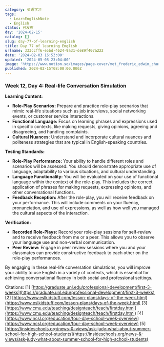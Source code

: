 ```yaml
---
category: 英语学习
tags:
  - LearnEnglishNote
  - English
status: 已发布
day: '2024-02-15'
catalog: []
slug: day-77-of-learning-english
title: Day 77 of learning English
urlname: 333ccff6-e5bd-4624-9a31-de89f407a222
date: '2024-02-03 16:53:00'
updated: '2024-05-08 23:04:00'
image: 'https://www.notion.so/images/page-cover/met_frederic_edwin_church_1871.jpg'
published: 2024-02-15T08:00:00.000Z
---
```


### Week 12, Day 4: Real-life Conversation Simulation


**Learning Content:**

- **Role-Play Scenarios:** Prepare and practice role-play scenarios that mimic real-life situations such as job interviews, social networking events, or customer service interactions.
- **Functional Language:** Focus on learning phrases and expressions used in specific contexts, like making requests, giving opinions, agreeing and disagreeing, and handling complaints.
- **Cultural Nuances:** Understand and incorporate cultural nuances and politeness strategies that are typical in English-speaking countries.

**Testing Standards:**

- **Role-Play Performance:** Your ability to handle different roles and scenarios will be assessed. You should demonstrate appropriate use of language, adaptability to various situations, and cultural understanding.
- **Language Functionality:** You will be evaluated on your use of functional language within the context of the role-play. This includes the correct application of phrases for making requests, expressing opinions, and other conversational functions.
- **Feedback Reception:** After the role-play, you will receive feedback on your performance. This will include comments on your fluency, pronunciation, and use of expressions, as well as how well you managed the cultural aspects of the interaction.

**Verification:**

- **Recorded Role-Plays:** Record your role-play sessions for self-review and to receive feedback from me or a peer. This allows you to observe your language use and non-verbal communication.
- **Peer Review:** Engage in peer review sessions where you and your classmates can provide constructive feedback to each other on the role-play performances.

By engaging in these real-life conversation simulations, you will improve your ability to use English in a variety of contexts, which is essential for achieving conversational fluency in both social and professional settings.


Citations:
[1] [https://graduate.unl.edu/professional-development/first-3-weeks](https://graduate.unl.edu/professional-development/first-3-weeks)
[2] [https://www.eslkidstuff.com/lesson-plans/days-of-the-week.html](https://www.eslkidstuff.com/lesson-plans/days-of-the-week.html)
[3] [https://www.cmu.edu/teaching/designteach/teach/firstday.html](https://www.cmu.edu/teaching/designteach/teach/firstday.html)
[4] [https://www.ncsl.org/education/four-day-school-week-overview](https://www.ncsl.org/education/four-day-school-week-overview)
[5] [https://insideschools.org/news-&-views/ask-judy-what-about-summer-school-for-high-school-students](https://insideschools.org/news-&-views/ask-judy-what-about-summer-school-for-high-school-students)

